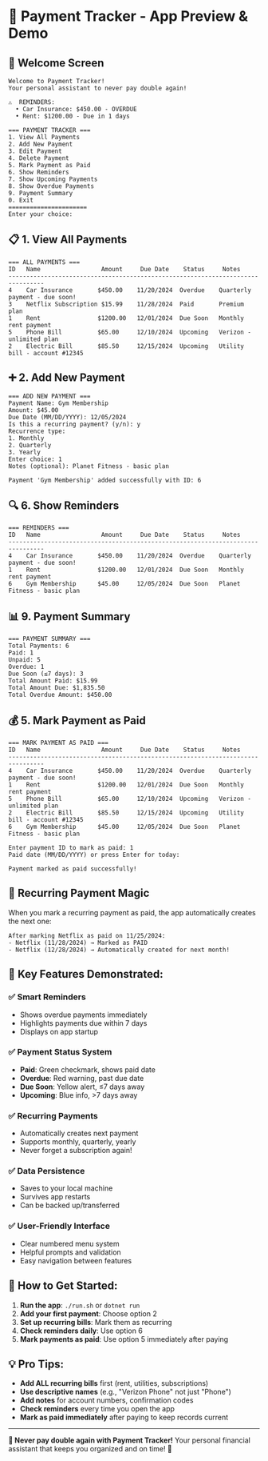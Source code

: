 # 🎯 Payment Tracker - App Preview & Demo

## 🚀 **Welcome Screen**
```
Welcome to Payment Tracker!
Your personal assistant to never pay double again!

⚠️  REMINDERS:
  • Car Insurance: $450.00 - OVERDUE
  • Rent: $1200.00 - Due in 1 days

=== PAYMENT TRACKER ===
1. View All Payments
2. Add New Payment
3. Edit Payment
4. Delete Payment
5. Mark Payment as Paid
6. Show Reminders
7. Show Upcoming Payments
8. Show Overdue Payments
9. Payment Summary
0. Exit
======================
Enter your choice:
```

## 📋 **1. View All Payments**
```
=== ALL PAYMENTS ===
ID   Name                 Amount     Due Date    Status     Notes
--------------------------------------------------------------------------------
4    Car Insurance       $450.00    11/20/2024  Overdue    Quarterly payment - due soon!
3    Netflix Subscription $15.99    11/28/2024  Paid       Premium plan
1    Rent                $1200.00   12/01/2024  Due Soon   Monthly rent payment
5    Phone Bill          $65.00     12/10/2024  Upcoming   Verizon - unlimited plan
2    Electric Bill       $85.50     12/15/2024  Upcoming   Utility bill - account #12345
```

## ➕ **2. Add New Payment**
```
=== ADD NEW PAYMENT ===
Payment Name: Gym Membership
Amount: $45.00
Due Date (MM/DD/YYYY): 12/05/2024
Is this a recurring payment? (y/n): y
Recurrence type:
1. Monthly
2. Quarterly
3. Yearly
Enter choice: 1
Notes (optional): Planet Fitness - basic plan

Payment 'Gym Membership' added successfully with ID: 6
```

## 🔍 **6. Show Reminders**
```
=== REMINDERS ===
ID   Name                 Amount     Due Date    Status     Notes
--------------------------------------------------------------------------------
4    Car Insurance       $450.00    11/20/2024  Overdue    Quarterly payment - due soon!
1    Rent                $1200.00   12/01/2024  Due Soon   Monthly rent payment
6    Gym Membership      $45.00     12/05/2024  Due Soon   Planet Fitness - basic plan
```

## 📊 **9. Payment Summary**
```
=== PAYMENT SUMMARY ===
Total Payments: 6
Paid: 1
Unpaid: 5
Overdue: 1
Due Soon (≤7 days): 3
Total Amount Paid: $15.99
Total Amount Due: $1,835.50
Total Overdue Amount: $450.00
```

## 💰 **5. Mark Payment as Paid**
```
=== MARK PAYMENT AS PAID ===
ID   Name                 Amount     Due Date    Status     Notes
--------------------------------------------------------------------------------
4    Car Insurance       $450.00    11/20/2024  Overdue    Quarterly payment - due soon!
1    Rent                $1200.00   12/01/2024  Due Soon   Monthly rent payment
5    Phone Bill          $65.00     12/10/2024  Upcoming   Verizon - unlimited plan
2    Electric Bill       $85.50     12/15/2024  Upcoming   Utility bill - account #12345
6    Gym Membership      $45.00     12/05/2024  Due Soon   Planet Fitness - basic plan

Enter payment ID to mark as paid: 1
Paid date (MM/DD/YYYY) or press Enter for today: 

Payment marked as paid successfully!
```

## 🔄 **Recurring Payment Magic**
When you mark a recurring payment as paid, the app automatically creates the next one:

```
After marking Netflix as paid on 11/25/2024:
- Netflix (11/28/2024) → Marked as PAID
- Netflix (12/28/2024) → Automatically created for next month!
```

## 🎨 **Key Features Demonstrated:**

### ✅ **Smart Reminders**
- Shows overdue payments immediately
- Highlights payments due within 7 days
- Displays on app startup

### ✅ **Payment Status System**
- **Paid**: Green checkmark, shows paid date
- **Overdue**: Red warning, past due date
- **Due Soon**: Yellow alert, ≤7 days away
- **Upcoming**: Blue info, >7 days away

### ✅ **Recurring Payments**
- Automatically creates next payment
- Supports monthly, quarterly, yearly
- Never forget a subscription again!

### ✅ **Data Persistence**
- Saves to your local machine
- Survives app restarts
- Can be backed up/transferred

### ✅ **User-Friendly Interface**
- Clear numbered menu system
- Helpful prompts and validation
- Easy navigation between features

## 🚀 **How to Get Started:**

1. **Run the app**: `./run.sh` or `dotnet run`
2. **Add your first payment**: Choose option 2
3. **Set up recurring bills**: Mark them as recurring
4. **Check reminders daily**: Use option 6
5. **Mark payments as paid**: Use option 5 immediately after paying

## 💡 **Pro Tips:**
- **Add ALL recurring bills** first (rent, utilities, subscriptions)
- **Use descriptive names** (e.g., "Verizon Phone" not just "Phone")
- **Add notes** for account numbers, confirmation codes
- **Check reminders** every time you open the app
- **Mark as paid immediately** after paying to keep records current

---

**🎯 Never pay double again with Payment Tracker!**
Your personal financial assistant that keeps you organized and on time! 💪